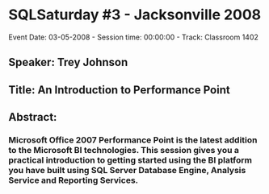 # SQLSaturday #3 - Jacksonville 2008
Event Date: 03-05-2008 - Session time: 00:00:00 - Track: Classroom 1402
## Speaker: Trey Johnson
## Title: An Introduction to Performance Point
## Abstract:
### Microsoft Office 2007 Performance Point is the latest addition to the Microsoft BI technologies.   This session gives you a practical introduction to getting started using the BI platform you have built using SQL Server Database Engine, Analysis Service and Reporting Services.
